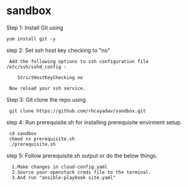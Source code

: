 # sandbox

Step 1: Install Git using

    yum install git -y


step 2: Set ssh host key checking to "no"

     Add the following options to ssh configuration file /etc/ssh/sshd_config :

        StrictHostKeyChecking no

     Now reload your ssh service.


Step 3: Git clone the repo using

     git clone https://github.com/rhcayadav/sandbox.git



step 4: Run prerequisite.sh for installing prerequisite envirment setup.

     cd sandbox
     chmod +x prerequisite.sh
     ./prerequisite.sh

step 5: Follow prerequisite.sh output or do the below things.

      1.Make changes in cloud-config.yaml
      2.Source your openstack creds file to the terminal.
      3.And run "ansible-playbook site.yaml"
